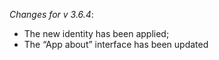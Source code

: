 _Changes for v 3.6.4_:
- The new identity has been applied;
- The “App about” interface has been updated
